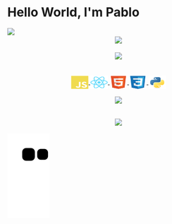 
<h1>Hello World, I'm Pablo</h1> <img src="https://media.giphy.com/media/hvRJCLFzcasrR4ia7z/giphy.gif" width="30">

</br>
<div align="center">
  <div align="center">
  <a href="https://github.com/pablorangell">
    <img height="180em" src="https://github-readme-stats.vercel.app/api?username=pablorangell&show_icons=true&theme=dark&include_all_commits=true&count_private=true"/>
    </div>
</br>
  <div align="center">
    <img height="180em" src="https://github-readme-stats.vercel.app/api/top-langs/?username=pablorangell&layout=compact&langs_count=7&theme=dark"/>
</div>
</div>
</br>
 <div align="center">
<div style="display: inline_block"><br>
  <img align="center" alt="pablorangell-Js" height="30" width="40" src="https://raw.githubusercontent.com/devicons/devicon/master/icons/javascript/javascript-plain.svg">
  <img align="center" alt="pablorangell-React" height="30" width="40" src="https://raw.githubusercontent.com/devicons/devicon/master/icons/react/react-original.svg">
  <img align="center" alt="pablorangell -HTML" height="30" width="40" src="https://raw.githubusercontent.com/devicons/devicon/master/icons/html5/html5-original.svg">
  <img align="center" alt="pablorangell-CSS" height="30" width="40" src="https://raw.githubusercontent.com/devicons/devicon/master/icons/css3/css3-original.svg">
  <img align="center" alt="Rafa-Python" height="30" width="40" src="https://raw.githubusercontent.com/devicons/devicon/master/icons/python/python-original.svg">
</div>
 </div>
</br>

 <div align="center">
  <a href="https://www.linkedin.com/in/pablorangelofc/" target="_blank"><img src="https://img.shields.io/badge/-LinkedIn-%230077B5?style=for-the-badge&logo=linkedin&logoColor=white" target="_blank"></a> 
</div>
</br>
<p align="center">   <img alingn="center" src="https://profile-counter.glitch.me/pablorangell/count.svg" /></p>


  ![Snake animation](https://github.com/pablorangell/pablorangell/blob/output/github-contribution-grid-snake.svg)
